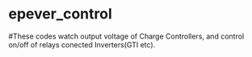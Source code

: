 # epever_control
#These codes watch output voltage of Charge Controllers, and control on/off of relays conected Inverters(GTI etc). 
